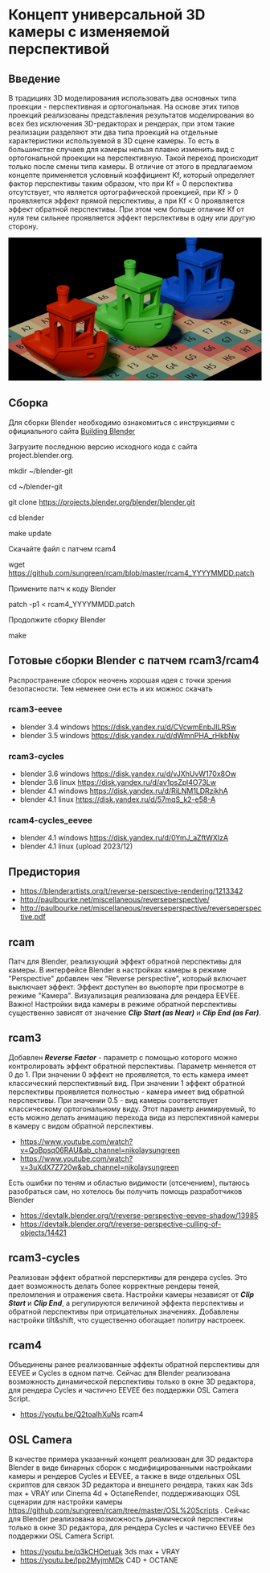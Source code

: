 # Концепт универсальной 3D камеры с изменяемой перспективой
## Введение
  В традициях 3D моделирования использовать два основных типа проекции - перспективная и ортогональная. На основе этих типов проекций реализованы представления результатов моделирования во всех без исключения 3D-редакторах и рендерах, при этом такие реализации разделяют эти два типа проекций на отдельные характеристики используемой в 3D сцене камеры. То есть в большинстве случаев для камеры нельзя плавно изменить вид с ортогональной проекции на перспективную. Такой переход происходит только после смены типа камеры.
  В отличие от этого в предлагаемом концепте применяется условный коэффициент Kf, который определяет фактор перспективы таким образом, что при Kf = 0 перспектива отсутствует, что является ортографической проекцией, при Kf > 0 проявляется эффект прямой перспективы, а при Kf < 0 проявляется эффект обратной перспективы. При этом чем больше отличие Kf от нуля тем сильнее проявляется эффект перспективы в одну или другую сторону.
  
![Демонстрация камеры с динамической перспективой](https://github.com/sungreen/rcam/blob/master/Demo/dynamic_perspective.gif)

## Сборка
Для сборки Blender необходимо ознакомиться с инструкциями с официального сайта [Building Blender](https://wiki.blender.org/wiki/Building_Blender)

Загрузите последнюю версию исходного кода с сайта project.blender.org.

mkdir ~/blender-git

cd ~/blender-git

git clone https://projects.blender.org/blender/blender.git

cd blender

make update

Скачайте файл с патчем rcam4

wget https://github.com/sungreen/rcam/blob/master/rcam4_YYYYMMDD.patch

Примените патч к коду Blender

patch -p1 < rcam4_YYYYMMDD.patch

Продолжите сборку Blender

make

## Готовые сборки Blender с патчем rcam3/rcam4

Распространение сборок неочень хорошая идея с точки зрения безопасности. Тем неменее они есть и их можнос скачать
### rcam3-eevee
* blender 3.4 windows https://disk.yandex.ru/d/CVcwmEnbJILRSw
* blender 3.5 windows https://disk.yandex.ru/d/dWmnPHA_rHkbNw

### rcam3-cycles
* blender 3.6 windows https://disk.yandex.ru/d/vJXhUvW170x8Ow
* blender 3.6 linux https://disk.yandex.ru/d/av1psZpl4O73Lw 
* blender 4.1 windows https://disk.yandex.ru/d/RiLNM1LDRzikhA
* blender 4.1 linux https://disk.yandex.ru/d/57mqS_k2-e58-A

### rcam4-cycles_eevee
* blender 4.1 windows https://disk.yandex.ru/d/0YmJ_aZftWXIzA
* blender 4.1 linux (upload 2023/12)

## Предистория
* https://blenderartists.org/t/reverse-perspective-rendering/1213342
* http://paulbourke.net/miscellaneous/reverseperspective/
* http://paulbourke.net/miscellaneous/reverseperspective/reverseperspective.pdf

## rcam
Патч для Blender, реализующий эффект обратной перспективы для камеры.
В интерфейсе Blender в настройках камеры в режиме "Perspective" добавлен чек "Reverse perspective", который включает выключает эффект.
Эффект доступен во вьюпорте при просмотре в режиме "Камера".
Визуализация реализована для рендера EEVEE.
Важно! Настройки вида камеры в режиме обратной перспективы существенно зависят от значение ***Clip Start (as Near)*** и ***Clip End (as Far)***.

## rcam3
Добавлен ***Reverse Factor*** - параметр с помощью которого можно контролировать эффект обратной перспективы. Параметр меняется от 0 до 1. При значении 0 эффект не проявляется, то есть камера имеет классический перспективный вид. При значении 1 эффект обратной перспективы проявляется полностью - камера имеет вид обратной перспективы. При значении 0.5 - вид камеры соответствует классическому ортогональному виду.
Этот параметр анимируемый, то есть можно делать анимацию перехода вида из перспективной камеры в камеру с видом обратной перспективы.
* https://www.youtube.com/watch?v=QoBpsq06RAU&ab_channel=nikolaysungreen
* https://www.youtube.com/watch?v=3uXdX7Z720w&ab_channel=nikolaysungreen

Есть ошибки по теням и областью видимости (отсечением), пытаюсь разобраться сам, но хотелось бы получить помощь разработчиков Blender
* https://devtalk.blender.org/t/reverse-perspective-eevee-shadow/13985
* https://devtalk.blender.org/t/reverse-perspective-culling-of-objects/14421

## rcam3-cycles
Реализован эффект обратной персперктивы для рендера cycles. Это дает возможность делать более корректные рендеры теней, преломления и отражения света. Настройки камеры независят от ***Clip Start*** и ***Clip End***, а регулируются величиной эффекта перспективы и обратной перспективы при отрицательных значениях. Добавлены настройки tilt&shift, что существенно обогащает политру настроеек.

## rcam4
Объединены ранее реализованные эффекты обратной перспективы для EEVEE и Cycles в одном патче. Сейчас для Blender реализована возможность динамической перспективы только в окне 3D редактора, для рендера Cycles и частично EEVEE без поддержки OSL Camera Script.
* https://youtu.be/Q2toaIhXuNs  rcam4

## OSL Camera
В качестве примера указанный концепт реализован для 3D редактора Blender в виде бинарных сборок с модифицированными настройками камеры и рендеров Cycles и EEVEE, а также в виде отдельных OSL скриптов для связок 3D редактора и внешнего рендера, таких как 3ds max + VRAY или Cinema 4d + OctaneRender, поддерживающих OSL сценарии для настройки камеры https://github.com/sungreen/rcam/tree/master/OSL%20Scripts .
Сейчас для Blender реализована возможность динамической перспективы только в окне 3D редактора, для рендера Cycles и частично EEVEE без поддержки OSL Camera Script.

* https://youtu.be/q3kCHOetuak  3ds max + VRAY
* https://youtu.be/lpp2MyjmMDk  C4D + OCTANE
